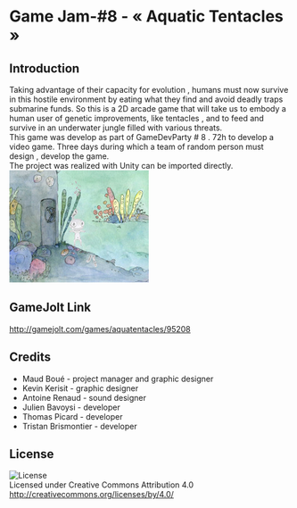 # Game Jam-#8 - « Aquatic Tentacles »
## Introduction

Taking advantage of their capacity for evolution , humans must now survive in this hostile environment by eating what they find and avoid deadly traps submarine funds. So this is a 2D arcade game that will take us to embody a human user of genetic improvements, like tentacles , and to feed and survive in an underwater jungle filled with various threats.<br />
This game was develop as part of GameDevParty # 8 . 72h to develop a video game. Three days during which a team of random person must design , develop the game.<br />
The project was realized with Unity can be imported directly.<br />
![preview](https://github.com/TristanBrismontier/TristanBrismontier.github.io/blob/master/images/aqua.jpg)

GameJolt Link 
---------
http://gamejolt.com/games/aquatentacles/95208

Credits
---------

* Maud Boué - project manager and graphic designer
* Kevin Kerisit - graphic designer
* Antoine Renaud - sound designer
* Julien Bavoysi - developer
* Thomas Picard - developer
* Tristan Brismontier - developer

License
---------
![License](https://i.creativecommons.org/l/by/4.0/88x31.png)<br />
Licensed under Creative Commons Attribution 4.0<br />
http://creativecommons.org/licenses/by/4.0/<br />
